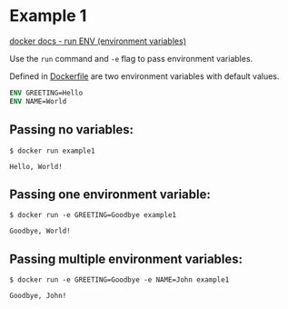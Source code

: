 # Example 1

[docker docs - run ENV (environment variables)](https://docs.docker.com/engine/reference/run/#env-environment-variables)

Use the `run` command and `-e` flag to pass environment variables.

Defined in [Dockerfile](Dockerfile) are two environment variables with default values.

```Dockerfile
ENV GREETING=Hello
ENV NAME=World
```

## Passing no variables: 

`$ docker run example1`

```
Hello, World!
```

## Passing one environment variable: 

`$ docker run -e GREETING=Goodbye example1`

```
Goodbye, World!
```

## Passing multiple environment variables:

`$ docker run -e GREETING=Goodbye -e NAME=John example1`

```
Goodbye, John!
```
